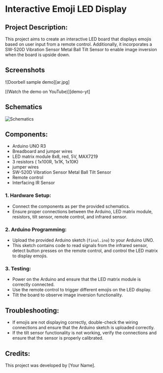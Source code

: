 # Interactive Emoji LED Display

## Project Description:
This project aims to create an interactive LED board that displays  emojis based on user input from a remote control. Additionally, it incorporates a SW-520D Vibration Sensor Metal Ball Tilt Sensor to enable image inversion when the board is upside down.


## Screenshots

![Doorbell sample demo][ar.jpg]

[(Watch the demo on YouTube)][demo-yt]

## Schematics

![Schematics](schema.png)

## Components:

- Arduino UNO R3
- Breadboard and jumper wires 
- LED matrix module 8x8, red, 5V, MAX7219
- 3 resistors ( 1x100R, 1x1K, 1x10K) 
- jumper wires
- SW-520D Vibration Sensor Metal Ball Tilt Sensor
- Remote control
- Interfacing IR Sensor

### 1. Hardware Setup:
- Connect the components as per the provided schematics.
- Ensure proper connections between the Arduino, LED matrix module, resistors, tilt sensor, remote control, and infrared sensor.

### 2. Arduino Programming:
- Upload the provided Arduino sketch (`final.ino`) to your Arduino UNO.
- This sketch contains code to read signals from the infrared sensor, detect button presses on the remote control, and control the LED matrix to display emojis.

### 3. Testing:
- Power on the Arduino and ensure that the LED matrix module is correctly connected.
- Use the remote control to trigger different emojis on the LED display.
- Tilt the board to observe image inversion functionality.

## Troubleshooting:
- If emojis are not displaying correctly, double-check the wiring connections and ensure that the Arduino sketch is uploaded correctly.
- If the tilt sensor functionality is not working, verify the connections and ensure that the sensor is properly calibrated.

## Credits:
This project was developed by [Your Name].

